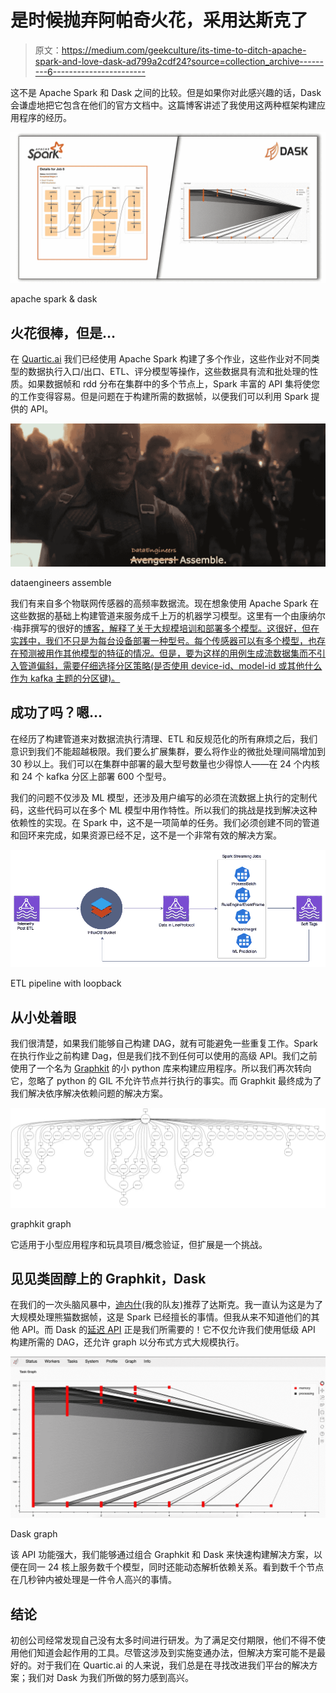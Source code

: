 # 是时候抛弃阿帕奇火花，采用达斯克了

> 原文：<https://medium.com/geekculture/its-time-to-ditch-apache-spark-and-love-dask-ad799a2cdf24?source=collection_archive---------6----------------------->

这不是 Apache Spark 和 Dask 之间的比较。但是如果你对此感兴趣的话，Dask 会谦虚地把它包含在他们的官方文档中。这篇博客讲述了我使用这两种框架构建应用程序的经历。

![](img/28ccd59a46020051e80692bbdc09bafc.png)

apache spark & dask

## 火花很棒，但是…

在 [Quartic.ai](https://www.quartic.ai/) 我们已经使用 Apache Spark 构建了多个作业，这些作业对不同类型的数据执行入口/出口、ETL、评分模型等操作，这些数据具有流和批处理的性质。如果数据帧和 rdd 分布在集群中的多个节点上，Spark 丰富的 API 集将使您的工作变得容易。但是问题在于构建所需的数据帧，以便我们可以利用 Spark 提供的 API。

![](img/fe2647708c17ab266111ddb2a4e37f00.png)

dataengineers assemble

我们有来自多个物联网传感器的高频率数据流。现在想象使用 Apache Spark 在这些数据的基础上构建管道来服务成千上万的机器学习模型。这里有一个由康纳尔·梅菲撰写的很好的[博客，解释了关于大规模培训和部署多个模型。这很好，但在实践中，我们不只是为每台设备部署一种型号。每个传感器可以有多个模型，也存在预测被用作其他模型的特征的情况。但是，要为这样的用例生成流数据集而不引入管道偏斜，需要仔细选择分区策略(是否使用 device-id、model-id 或其他什么作为 kafka 主题的分区键)。](https://databricks.com/blog/2020/05/19/manage-and-scale-machine-learning-models-for-iot-devices.html)

## 成功了吗？嗯…

在经历了构建管道来对数据流执行清理、ETL 和反规范化的所有麻烦之后，我们意识到我们不能超越极限。我们要么扩展集群，要么将作业的微批处理间隔增加到 30 秒以上。我们可以在集群中部署的最大型号数量也少得惊人——在 24 个内核和 24 个 kafka 分区上部署 600 个型号。

我们的问题不仅涉及 ML 模型，还涉及用户编写的必须在流数据上执行的定制代码，这些代码可以在多个 ML 模型中用作特性。所以我们的挑战是找到解决这种依赖性的实现。在 Spark 中，这不是一项简单的任务。我们必须创建不同的管道和回环来完成，如果资源已经不足，这不是一个非常有效的解决方案。

![](img/d0d450fe77ee193b4b95b2c6c8b1175e.png)

ETL pipeline with loopback

## 从小处着眼

我们很清楚，如果我们能够自己构建 DAG，就有可能避免一些重复工作。Spark 在执行作业之前构建 Dag，但是我们找不到任何可以使用的高级 API。我们之前使用了一个名为 [Graphkit](https://github.com/yahoo/graphkit) 的小 python 库来构建应用程序。所以我们再次转向它，忽略了 python 的 GIL 不允许节点并行执行的事实。而 Graphkit 最终成为了我们解决依序解决依赖问题的解决方案。

![](img/fc544e4addec6948614c3856b49490e8.png)

graphkit graph

它适用于小型应用程序和玩具项目/概念验证，但扩展是一个挑战。

## 见见类固醇上的 Graphkit，Dask

在我们的一次头脑风暴中，[迪内什](/@dineshkumaryelluri09)(我的队友)推荐了达斯克。我一直认为这是为了大规模处理熊猫数据帧，这是 Spark 已经擅长的事情。但我从来不知道他们的其他 API。而 Dask 的[延迟 API](https://docs.dask.org/en/latest/delayed.html) 正是我们所需要的！它不仅允许我们使用低级 API 构建所需的 DAG，还允许 graph 以分布式方式大规模执行。

![](img/af14636c05e134980620ca36c61421bd.png)

Dask graph

该 API 功能强大，我们能够通过组合 Graphkit 和 Dask 来快速构建解决方案，以便在同一 24 核上服务数千个模型，同时还能动态解析依赖关系。看到数千个节点在几秒钟内被处理是一件令人高兴的事情。

## 结论

初创公司经常发现自己没有太多时间进行研发。为了满足交付期限，他们不得不使用他们知道会起作用的工具。尽管这涉及到实施变通办法，但解决方案可能不是最好的。对于我们在 Quartic.ai 的人来说，我们总是在寻找改进我们平台的解决方案；我们对 Dask 为我们所做的努力感到高兴。